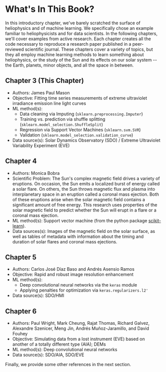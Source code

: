 What's In This Book?
====================

In this introductory chapter, we've barely scratched the surface of heliophysics and of machine learning. We specifically chose an example familiar to heliophysicists and for data scientists. In the following chapters, we'll cover examples from active research. Each chapter creates all the code necessary to reproduce a research paper published in a peer-reviewed scientific journal. These chapters cover a variety of topics, but they all employ machine learning methods to learn something about heliophysics, or the study of the Sun and its effects on our solar system -- the Earth, planets, minor objects, and all the space in between.

## Chapter 3 (This Chapter)
* Authors: James Paul Mason
* Objective: Fitting time series measurements of extreme ultraviolet irradiance emission line light curves
* ML method(s): 
    * Data cleaning via Imputing (`sklearn.preprocessing.Imputer`)
    * Training vs. prediction via shuffle splitting (`sklearn.model_selection.ShuffleSplit`)
    * Regression via Support Vector Machines (`sklearn.svm.SVR`)
    * Validation (`sklearn.model_selection.validation_curve`)
* Data source(s): Solar Dynamics Observatory (SDO) / Extreme Ultraviolet Variability Experiment (EVE)

## Chapter 4
* Authors: Monica Bobra
* Scientific Problem: The Sun's complex magnetic field drives a variety of eruptions. On occasion, the Sun emits a localized burst of energy called a solar flare. On others, the Sun throws magnetic flux and plasma into interplanetary space in an eruption called a coronal mass ejection. Both of these eruptions arise when the solar magnetic field contains a significant amount of free energy. This research uses properties of the solar magnetic field to predict whether the Sun will erupt in a flare or a coronal mass ejection.
* ML method(s): Support vector machine (from the python package [scikit-learn](https://scikit-learn.org/stable/)).
* Data sources(s): Images of the magnetic field on the solar surface, as well as tables of metadata with information about the timing and duration of solar flares and coronal mass ejections. 

## Chapter 5
* Authors: Carlos José Díaz Baso and Andrés Asensio Ramos
* Objective: Rapid and robust image resolution enhancement 
* ML method(s): 
    * Deep convolutional neural networks via the `keras` module
    * Applying penalties for optimization via `keras.regularizers.l2'`
* Data source(s): SDO/HMI

## Chapter 6
* Authors: Paul Wright, Mark Cheung, Rajat Thomas, Richard Galvez, Alexandre Szenicer, Meng Jin, Andrés Muñoz-Jaramillo, and David Fouhey
* Objective: Simulating data from a lost instrument (EVE) based on another of a totally different type (AIA); DEMs
* ML method(s): Deep convolutional neural networks
* Data source(s): SDO/AIA, SDO/EVE

Finally, we provide some other references in the next section. 
